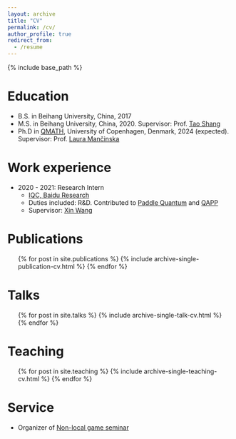 ```yaml
---
layout: archive
title: "CV"
permalink: /cv/
author_profile: true
redirect_from:
  - /resume
---
```


{% include base_path %}

Education
======
* B.S. in Beihang University, China, 2017
* M.S. in Beihang University, China, 2020. Supervisor: Prof. [Tao Shang](https://cst.buaa.edu.cn/info/1111/2767.htm)
* Ph.D in [QMATH](https://qmath.ku.dk), University of Copenhagen, Denmark, 2024 (expected). Supervisor: Prof. [Laura Mančinska](https://www.math.ku.dk/english/staff/?pure=en/persons/604782)

Work experience
======
* 2020 - 2021: Research Intern
  * [IQC, Baidu Research](https://quantum.baidu.com/about)
  * Duties included: R&D. Contributed to [Paddle Quantum](https://qml.baidu.com) and [QAPP](https://quantum-hub.baidu.com/qapp/tutorial-overview)
  * Supervisor: [Xin Wang](https://www.xinwang.info)

Publications
======
  <ul>{% for post in site.publications %}
    {% include archive-single-publication-cv.html %}
  {% endfor %}</ul>
  
Talks
======
  <ul>{% for post in site.talks %}
    {% include archive-single-talk-cv.html %}
  {% endfor %}</ul>
  
Teaching
======
  <ul>{% for post in site.teaching %}
    {% include archive-single-teaching-cv.html %}
  {% endfor %}</ul>
  
Service
======

* Organizer of [Non-local game seminar](https://sites.google.com/view/non-local-games/home)

<!-- * Chair of [QUACC 2023](https://quacc2023.cft.edu.pl/#about)

* Reviewer/sub-reviewer of many things -->
